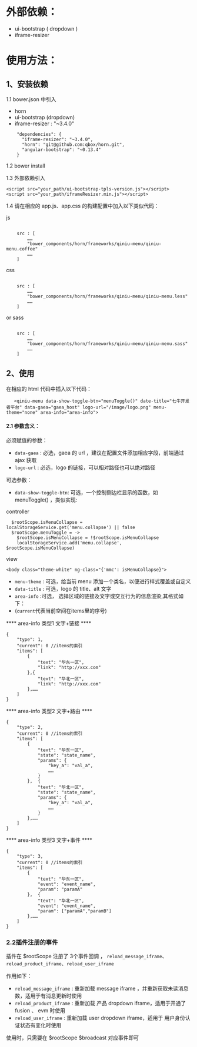 # 外部依赖：

+ ui-bootstrap ( dropdown )
+ iframe-resizer

# 使用方法：

## 1、安装依赖

1.1 bower.json 中引入

+ horn
+ ui-bootstrap (dropdown)
+ iframe-resizer : "~3.4.0"

```
    "dependencies": {
      "iframe-resizer": "~3.4.0",
      "horn": "git@github.com:qbox/horn.git",
      "angular-bootstrap": "~0.13.4"
    }
```

1.2 bower install

1.3 外部依赖引入

```
<script src="your_path/ui-bootstrap-tpls-version.js"></script>
<script src="your_path/iframeResizer.min.js"></script>
```

1.4 请在相应的 app.js、app.css 的构建配置中加入以下类似代码：

js

```

    src : [
        ……
        "bower_components/horn/frameworks/qiniu-menu/qiniu-menu.coffee"
        ……
    ]

```

css

```

    src : [
        ……
        "bower_components/horn/frameworks/qiniu-menu/qiniu-menu.less"
        ……
    ]

```

or sass


```

    src : [
        ……
        "bower_components/horn/frameworks/qiniu-menu/qiniu-menu.sass"
        ……
    ]

```


## 2、使用


在相应的 html 代码中插入以下代码：

```
   <qiniu-menu data-show-toggle-btn="menuToggle()" date-title="七牛开发者平台" data-gaea="gaea_host" logo-url="/image/logo.png" menu-theme="none" area-info="area-info">

```

#### 2.1 参数含义：

必须赋值的参数：

+ `data-gaea` : 必选，gaea 的 url ，建议在配置文件添加相应字段，前端通过 ajax 获取
+ `logo-url` :  必选，logo 的链接，可以相对路径也可以绝对路径


可选参数：

+ `data-show-toggle-btn`:   可选，一个控制侧边栏显示的函数，如 menuToggle() ，类似实现:

controller

```
  $rootScope.isMenuCollapse =  localStorageService.get('menu.collapse') || false
  $rootScope.menuToggle = ->
    $rootScope.isMenuCollapse = !$rootScope.isMenuCollapse
    localStorageService.add('menu.collapse', $rootScope.isMenuCollapse)
```

view

```
<body class="theme-white" ng-class="{'mmc': isMenuCollapse}">

```

+ `menu-theme` : 可选，给当前 menu 添加一个类名，以便进行样式覆盖或自定义
+ `data-title`  :  可选，logo 的 title、alt 文字
+ `area-info` :可选， 选择区域的链接及文字或交互行为的信息渲染,其格式如下：
+ (`current`代表当前空间在items里的序号)

**** area-info 类型1 文字+链接 ****


```
{
    "type": 1,
    "current": 0 //items的索引
    "items": [
        {
            "text": "华东一区",
            "link": "http://xxx.com"
        },{
            "text": "华北一区",
            "link": "http://xxx.com"
        },……
    ]
}
```

**** area-info 类型2 文字+路由 ****

```
{
    "type": 2,
    "current": 0 //items的索引
    "items": [
        {
            "text": "华东一区",
            "state": "state_name",
            "params": {
                "key_a": "val_a",
                ……
            }
        },  {
            "text": "华北一区",
            "state": "state_name",
            "params": {
                "key_a": "val_a",
                ……
            }
        },……
    ]
}
```

**** area-info 类型3 文字+事件 ****

```
{
    "type": 3,
    "current": 0 //items的索引
    "items": [
        {
            "text": "华东一区",
            "event": "event_name",
            "param": "paramA"
        },  {
            "text": "华北一区",
            "event": "event_name",
            "param": ["paramA","paramB"]
        },……
    ]
}
```

### 2.2插件注册的事件

插件在 $rootScope 注册了 3个事件回调 ， `reload_message_iframe`、`reload_product_iframe`、`reload_user_iframe`

作用如下：

+ `reload_message_iframe` : 重新加载 message iframe ，并重新获取未读消息数，适用于有消息更新时使用
+ `reload_product_iframe` : 重新加载 产品 dropdown iframe，适用于开通了fusion 、 evm 时使用
+ `reload_user_iframe` : 重新加载 user dropdown iframe，适用于 用户身份认证状态有变化时使用

使用时，只需要在 $rootScope $broadcast 对应事件即可
